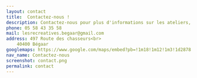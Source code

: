 ```yaml
---
layout: contact
title:  Contactez-nous !
description: Contactez-nous pour plus d'informations sur les ateliers, ou sur les expositions des créateurs locaux.
phone: 05 58 43 35 58
mail: lesrecreatives.begaar@gmail.com
address: 497 Route des chasseurs<br>
    40400 Bégaar
googlemaps: https://www.google.com/maps/embed?pb=!1m18!1m12!1m3!1d2878.279744173478!2d-0.8391470487768449!3d43.829297248940904!2m3!1f0!2f0!3f0!3m2!1i1024!2i768!4f13.1!3m3!1m2!1s0xd542128e4371fa3%3A0xa579533396c1da4e!2zTGVzIFLDqWNyw6lhdGl2ZXM!5e0!3m2!1sen!2sfr!4v1458291753384
nav_name: Contactez-nous
screenshot: contact.png
permalink: contact
---
```

